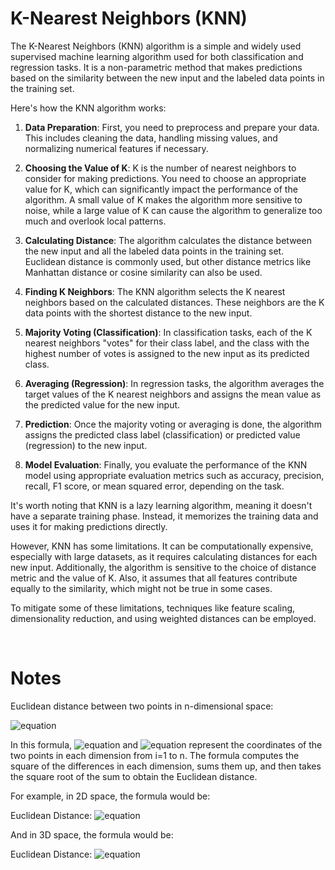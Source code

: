 # K-Nearest Neighbors (KNN)

The K-Nearest Neighbors (KNN) algorithm is a simple and widely used supervised machine learning algorithm used for both classification and regression tasks. It is a non-parametric method that makes predictions based on the similarity between the new input and the labeled data points in the training set.

Here's how the KNN algorithm works:

1. **Data Preparation**: First, you need to preprocess and prepare your data. This includes cleaning the data, handling missing values, and normalizing numerical features if necessary.

2. **Choosing the Value of K**: K is the number of nearest neighbors to consider for making predictions. You need to choose an appropriate value for K, which can significantly impact the performance of the algorithm. A small value of K makes the algorithm more sensitive to noise, while a large value of K can cause the algorithm to generalize too much and overlook local patterns.

3. **Calculating Distance**: The algorithm calculates the distance between the new input and all the labeled data points in the training set. Euclidean distance is commonly used, but other distance metrics like Manhattan distance or cosine similarity can also be used.

4. **Finding K Neighbors**: The KNN algorithm selects the K nearest neighbors based on the calculated distances. These neighbors are the K data points with the shortest distance to the new input.

5. **Majority Voting (Classification)**: In classification tasks, each of the K nearest neighbors "votes" for their class label, and the class with the highest number of votes is assigned to the new input as its predicted class.

6. **Averaging (Regression)**: In regression tasks, the algorithm averages the target values of the K nearest neighbors and assigns the mean value as the predicted value for the new input.

7. **Prediction**: Once the majority voting or averaging is done, the algorithm assigns the predicted class label (classification) or predicted value (regression) to the new input.

8. **Model Evaluation**: Finally, you evaluate the performance of the KNN model using appropriate evaluation metrics such as accuracy, precision, recall, F1 score, or mean squared error, depending on the task.

It's worth noting that KNN is a lazy learning algorithm, meaning it doesn't have a separate training phase. Instead, it memorizes the training data and uses it for making predictions directly.

However, KNN has some limitations. It can be computationally expensive, especially with large datasets, as it requires calculating distances for each new input. Additionally, the algorithm is sensitive to the choice of distance metric and the value of K. Also, it assumes that all features contribute equally to the similarity, which might not be true in some cases.

To mitigate some of these limitations, techniques like feature scaling, dimensionality reduction, and using weighted distances can be employed.

<br>

# Notes

Euclidean distance between two points in n-dimensional space:

![equation](https://latex.codecogs.com/svg.latex?\color{white}\text{Euclidean%20Distance}=\sqrt{\sum_{i=1}^n(x_{2i}-x_{1i})^2})

In this formula, ![equation](https://latex.codecogs.com/svg.latex?\color{white}x_{1i}) and ![equation](https://latex.codecogs.com/svg.latex?\color{white}x_{2i}) represent the coordinates of the two points in each dimension from i=1 to n. The formula computes the square of the differences in each dimension, sums them up, and then takes the square root of the sum to obtain the Euclidean distance.

For example, in 2D space, the formula would be:

Euclidean Distance: ![equation](https://latex.codecogs.com/svg.latex?\color{white}\sqrt{(x_2-x_1)^2+(y_2-y_1)^2})

And in 3D space, the formula would be:

Euclidean Distance: ![equation](https://latex.codecogs.com/svg.latex?\color{white}\sqrt{(x_2-x_1)^2+(y_2-y_1)^2+(z_2-z_1)^2})


